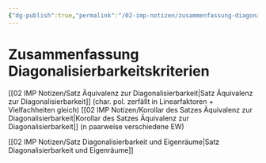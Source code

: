 ```yaml
---
{"dg-publish":true,"permalink":"/02-imp-notizen/zusammenfassung-diagonalisierbarkeitskriterien/"}
---
```


# Zusammenfassung Diagonalisierbarkeitskriterien

[[02 IMP Notizen/Satz Äquivalenz zur Diagonalisierbarkeit\|Satz Äquivalenz zur Diagonalisierbarkeit]] (char. pol. zerfällt in Linearfaktoren + Vielfachheiten gleich)
[[02 IMP Notizen/Korollar des Satzes Äquivalenz zur Diagonalisierbarkeit\|Korollar des Satzes Äquivalenz zur Diagonalisierbarkeit]] (n paarweise verschiedene EW)

[[02 IMP Notizen/Satz Diagonalisierbarkeit und Eigenräume\|Satz Diagonalisierbarkeit und Eigenräume]]